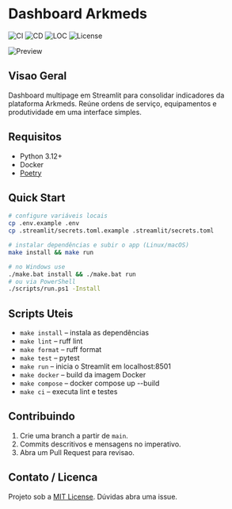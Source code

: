 # Dashboard Arkmeds

![CI](https://github.com/<OWNER>/<REPO>/actions/workflows/ci.yml/badge.svg)
![CD](https://github.com/<OWNER>/<REPO>/actions/workflows/cd.yml/badge.svg)
![LOC](https://img.shields.io/tokei/lines/github/<OWNER>/<REPO>)
![License](https://img.shields.io/github/license/<OWNER>/<REPO>)

![Preview](docs/home_page.png)

## Visao Geral

Dashboard multipage em Streamlit para consolidar indicadores da plataforma Arkmeds.
Reúne ordens de serviço, equipamentos e produtividade em uma interface simples.

## Requisitos

- Python 3.12+
- Docker
- [Poetry](https://python-poetry.org/docs/#installation)

## Quick Start

```bash
# configure variáveis locais
cp .env.example .env
cp .streamlit/secrets.toml.example .streamlit/secrets.toml

# instalar dependências e subir o app (Linux/macOS)
make install && make run

# no Windows use
./make.bat install && ./make.bat run
# ou via PowerShell
./scripts/run.ps1 -Install
```

## Scripts Uteis

- `make install` – instala as dependências
- `make lint` – ruff lint
- `make format` – ruff format
- `make test` – pytest
- `make run` – inicia o Streamlit em localhost:8501
- `make docker` – build da imagem Docker
- `make compose` – docker compose up --build
- `make ci` – executa lint e testes

## Contribuindo

1. Crie uma branch a partir de `main`.
2. Commits descritivos e mensagens no imperativo.
3. Abra um Pull Request para revisao.

## Contato / Licenca

Projeto sob a [MIT License](LICENSE). Dúvidas abra uma issue.
